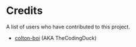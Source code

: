 # Credits
A list of users who have contributed to this project.

- [colton-boi](https://github.com/colton-boi) (AKA TheCodingDuck)